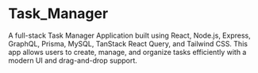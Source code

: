 # Task_Manager
A full-stack Task Manager Application built using React, Node.js, Express, GraphQL, Prisma, MySQL, TanStack React Query, and Tailwind CSS. This app allows users to create, manage, and organize tasks efficiently with a modern UI and drag-and-drop support.
